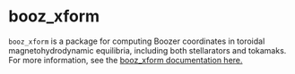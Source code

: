 # booz_xform

`booz_xform` is a package for computing Boozer coordinates in toroidal magnetohydrodynamic
equilibria, including both stellarators and tokamaks.
For more information, see the [booz_xform documentation here.](https://landreman.github.io/booz_xform/)